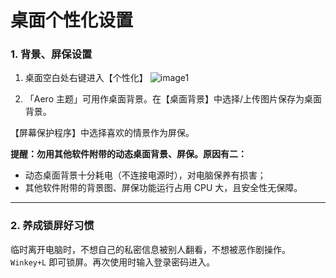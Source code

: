 # 桌面个性化设置

### 1. 背景、屏保设置

 1. 桌面空白处右键进入【个性化】
![image1](https://40.media.tumblr.com/e7fe2e1d4c2434a992e9b2b175edfd32/tumblr_nvzq1gznfW1uft3xho1_540.png)

 2. 「Aero 主题」可用作桌面背景。在【桌面背景】中选择/上传图片保存为桌面背景。

 【屏幕保护程序】中选择喜欢的情景作为屏保。

**提醒：勿用其他软件附带的动态桌面背景、屏保。原因有二：**

* 动态桌面背景十分耗电（不连接电源时），对电脑保养有损害；
* 其他软件附带的背景图、屏保功能运行占用 CPU 大，且安全性无保障。

--- 
### 2. 养成锁屏好习惯

临时离开电脑时，不想自己的私密信息被别人翻看，不想被恶作剧操作。```Winkey+L``` 即可锁屏。再次使用时输入登录密码进入。

  
